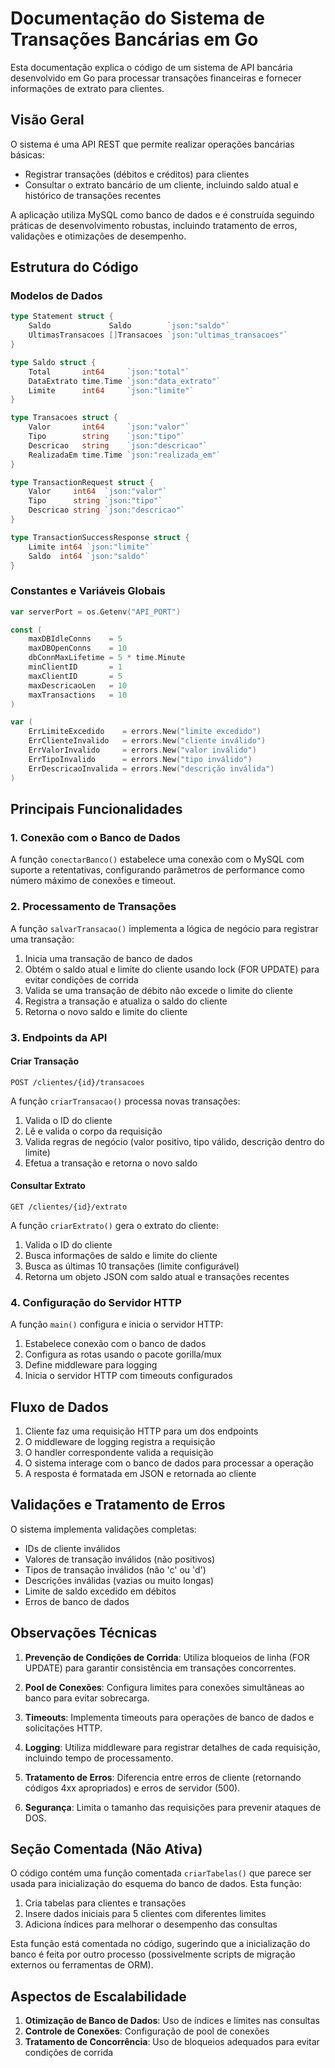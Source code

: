 # Documentação do Sistema de Transações Bancárias em Go

Esta documentação explica o código de um sistema de API bancária desenvolvido em Go para processar transações financeiras e fornecer informações de extrato para clientes.

## Visão Geral

O sistema é uma API REST que permite realizar operações bancárias básicas:
- Registrar transações (débitos e créditos) para clientes
- Consultar o extrato bancário de um cliente, incluindo saldo atual e histórico de transações recentes

A aplicação utiliza MySQL como banco de dados e é construída seguindo práticas de desenvolvimento robustas, incluindo tratamento de erros, validações e otimizações de desempenho.

## Estrutura do Código

### Modelos de Dados

```go
type Statement struct {
    Saldo             Saldo        `json:"saldo"`
    UltimasTransacoes []Transacoes `json:"ultimas_transacoes"`
}

type Saldo struct {
    Total       int64     `json:"total"`
    DataExtrato time.Time `json:"data_extrato"`
    Limite      int64     `json:"limite"`
}

type Transacoes struct {
    Valor       int64     `json:"valor"`
    Tipo        string    `json:"tipo"`
    Descricao   string    `json:"descricao"`
    RealizadaEm time.Time `json:"realizada_em"`
}

type TransactionRequest struct {
    Valor     int64  `json:"valor"`
    Tipo      string `json:"tipo"`
    Descricao string `json:"descricao"`
}

type TransactionSuccessResponse struct {
    Limite int64 `json:"limite"`
    Saldo  int64 `json:"saldo"`
}
```

### Constantes e Variáveis Globais

```go
var serverPort = os.Getenv("API_PORT")

const (
    maxDBIdleConns    = 5
    maxDBOpenConns    = 10
    dbConnMaxLifetime = 5 * time.Minute
    minClientID       = 1
    maxClientID       = 5
    maxDescricaoLen   = 10
    maxTransactions   = 10
)

var (
    ErrLimiteExcedido    = errors.New("limite excedido")
    ErrClienteInvalido   = errors.New("cliente inválido")
    ErrValorInvalido     = errors.New("valor inválido")
    ErrTipoInvalido      = errors.New("tipo inválido")
    ErrDescricaoInvalida = errors.New("descrição inválida")
)
```

## Principais Funcionalidades

### 1. Conexão com o Banco de Dados

A função `conectarBanco()` estabelece uma conexão com o MySQL com suporte a retentativas, configurando parâmetros de performance como número máximo de conexões e timeout.

### 2. Processamento de Transações

A função `salvarTransacao()` implementa a lógica de negócio para registrar uma transação:

1. Inicia uma transação de banco de dados
2. Obtém o saldo atual e limite do cliente usando lock (FOR UPDATE) para evitar condições de corrida
3. Valida se uma transação de débito não excede o limite do cliente
4. Registra a transação e atualiza o saldo do cliente
5. Retorna o novo saldo e limite do cliente

### 3. Endpoints da API

#### Criar Transação
```
POST /clientes/{id}/transacoes
```

A função `criarTransacao()` processa novas transações:
1. Valida o ID do cliente
2. Lê e valida o corpo da requisição
3. Valida regras de negócio (valor positivo, tipo válido, descrição dentro do limite)
4. Efetua a transação e retorna o novo saldo

#### Consultar Extrato
```
GET /clientes/{id}/extrato
```

A função `criarExtrato()` gera o extrato do cliente:
1. Valida o ID do cliente
2. Busca informações de saldo e limite do cliente
3. Busca as últimas 10 transações (limite configurável)
4. Retorna um objeto JSON com saldo atual e transações recentes

### 4. Configuração do Servidor HTTP

A função `main()` configura e inicia o servidor HTTP:
1. Estabelece conexão com o banco de dados
2. Configura as rotas usando o pacote gorilla/mux
3. Define middleware para logging
4. Inicia o servidor HTTP com timeouts configurados

## Fluxo de Dados

1. Cliente faz uma requisição HTTP para um dos endpoints
2. O middleware de logging registra a requisição
3. O handler correspondente valida a requisição
4. O sistema interage com o banco de dados para processar a operação
5. A resposta é formatada em JSON e retornada ao cliente

## Validações e Tratamento de Erros

O sistema implementa validações completas:
- IDs de cliente inválidos
- Valores de transação inválidos (não positivos)
- Tipos de transação inválidos (não 'c' ou 'd')
- Descrições inválidas (vazias ou muito longas)
- Limite de saldo excedido em débitos
- Erros de banco de dados

## Observações Técnicas

1. **Prevenção de Condições de Corrida**: Utiliza bloqueios de linha (FOR UPDATE) para garantir consistência em transações concorrentes.

2. **Pool de Conexões**: Configura limites para conexões simultâneas ao banco para evitar sobrecarga.

3. **Timeouts**: Implementa timeouts para operações de banco de dados e solicitações HTTP.

4. **Logging**: Utiliza middleware para registrar detalhes de cada requisição, incluindo tempo de processamento.

5. **Tratamento de Erros**: Diferencia entre erros de cliente (retornando códigos 4xx apropriados) e erros de servidor (500).

6. **Segurança**: Limita o tamanho das requisições para prevenir ataques de DOS.

## Seção Comentada (Não Ativa)

O código contém uma função comentada `criarTabelas()` que parece ser usada para inicialização do esquema do banco de dados. Esta função:

1. Cria tabelas para clientes e transações
2. Insere dados iniciais para 5 clientes com diferentes limites
3. Adiciona índices para melhorar o desempenho das consultas

Esta função está comentada no código, sugerindo que a inicialização do banco é feita por outro processo (possivelmente scripts de migração externos ou ferramentas de ORM).

## Aspectos de Escalabilidade

1. **Otimização de Banco de Dados**: Uso de índices e limites nas consultas 
2. **Controle de Conexões**: Configuração de pool de conexões
3. **Tratamento de Concorrência**: Uso de bloqueios adequados para evitar condições de corrida